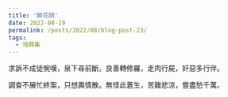 ```yaml
---
title: '醉花阴'
date: 2022-08-19
permalink: /posts/2022/08/blog-post-23/
tags:
  - 愷興集
---
```


求訴不成徒惋嘆，泉下尋前斷。良善轉修羅，走肉行屍，奸惡多行伴。

調查不展忙終案，只想輿情散。無怪此蒼生，苦難悲涼，嘗盡愁千萬。